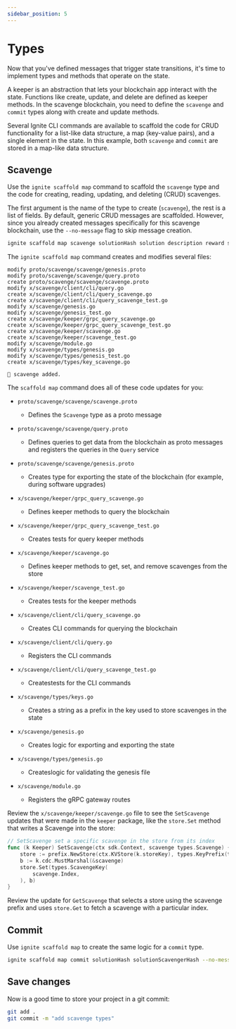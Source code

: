 ```yaml
---
sidebar_position: 5
---
```


# Types

Now that you've defined messages that trigger state transitions, it's time to implement types and methods that operate
on the state.

A keeper is an abstraction that lets your blockchain app interact with the state. Functions like create, update, and 
delete are defined as keeper methods. In the scavenge blockchain, you need to define the `scavenge` and `commit` types 
along with create and update methods.

Several Ignite CLI commands are available to scaffold the code for CRUD functionality for a list-like data structure, 
a map (key-value pairs), and a single element in the state. In this example, both `scavenge` and `commit` are stored in 
a map-like data structure.

## Scavenge

Use the `ignite scaffold map` command to scaffold the `scavenge` type and the code for creating, reading, updating, 
and deleting (CRUD) scavenges.

The first argument is the name of the type to create (`scavenge`), the rest is a list of fields. By default, generic 
CRUD messages are scaffolded. However, since you already created messages specifically for this scavenge blockchain, 
use the `--no-message` flag to skip message creation.

```bash
ignite scaffold map scavenge solutionHash solution description reward scavenger --no-message
```

The `ignite scaffold map` command creates and modifies several files:

```
modify proto/scavenge/scavenge/genesis.proto
modify proto/scavenge/scavenge/query.proto
create proto/scavenge/scavenge/scavenge.proto
modify x/scavenge/client/cli/query.go
create x/scavenge/client/cli/query_scavenge.go
create x/scavenge/client/cli/query_scavenge_test.go
modify x/scavenge/genesis.go
modify x/scavenge/genesis_test.go
create x/scavenge/keeper/grpc_query_scavenge.go
create x/scavenge/keeper/grpc_query_scavenge_test.go
create x/scavenge/keeper/scavenge.go
create x/scavenge/keeper/scavenge_test.go
modify x/scavenge/module.go
modify x/scavenge/types/genesis.go
modify x/scavenge/types/genesis_test.go
create x/scavenge/types/key_scavenge.go

🎉 scavenge added.
```

The `scaffold map` command does all of these code updates for you:

* `proto/scavenge/scavenge/scavenge.proto`

  * Defines the `Scavenge` type as a proto message

* `proto/scavenge/scavenge/query.proto`

  * Defines queries to get data from the blockchain as proto messages and registers the queries in the `Query` service

* `proto/scavenge/scavenge/genesis.proto`

  * Creates type for exporting the state of the blockchain (for example, during software upgrades)

* `x/scavenge/keeper/grpc_query_scavenge.go`

  * Defines keeper methods to query the blockchain

* `x/scavenge/keeper/grpc_query_scavenge_test.go`

  * Creates tests for query keeper methods

* `x/scavenge/keeper/scavenge.go`

  * Defines keeper methods to get, set, and remove scavenges from the store

* `x/scavenge/keeper/scavenge_test.go`

  * Creates tests for the keeper methods

* `x/scavenge/client/cli/query_scavenge.go`

  * Creates CLI commands for querying the blockchain

* `x/scavenge/client/cli/query.go`

  * Registers the CLI commands

* `x/scavenge/client/cli/query_scavenge_test.go`

  * Createstests for the CLI commands

* `x/scavenge/types/keys.go`

  * Creates a string as a prefix in the key used to store scavenges in the state

* `x/scavenge/genesis.go`

  * Creates logic for exporting and exporting the state

* `x/scavenge/types/genesis.go`

  * Createslogic for validating the genesis file

* `x/scavenge/module.go`

  * Registers the gRPC gateway routes

Review the `x/scavenge/keeper/scavenge.go` file to see the `SetScavenge` updates that were made in the `keeper` 
package, like the `store.Set` method that writes a Scavenge into the store:

```go
// SetScavenge set a specific scavenge in the store from its index
func (k Keeper) SetScavenge(ctx sdk.Context, scavenge types.Scavenge) {
	store := prefix.NewStore(ctx.KVStore(k.storeKey), types.KeyPrefix(types.ScavengeKeyPrefix))
	b := k.cdc.MustMarshal(&scavenge)
	store.Set(types.ScavengeKey(
		scavenge.Index,
	), b)
}
```

Review the update for `GetScavenge` that selects a store using the scavenge prefix and uses `store.Get` to fetch a 
scavenge with a particular index.

## Commit

Use `ignite scaffold map` to create the same logic for a `commit` type.

```bash
ignite scaffold map commit solutionHash solutionScavengerHash --no-message
```

## Save changes

Now is a good time to store your project in a git commit:

```bash
git add .
git commit -m "add scavenge types"
```
